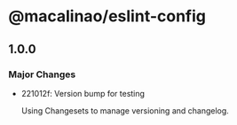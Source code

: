 # @macalinao/eslint-config

## 1.0.0

### Major Changes

- 221012f: Version bump for testing

  Using Changesets to manage versioning and changelog.
